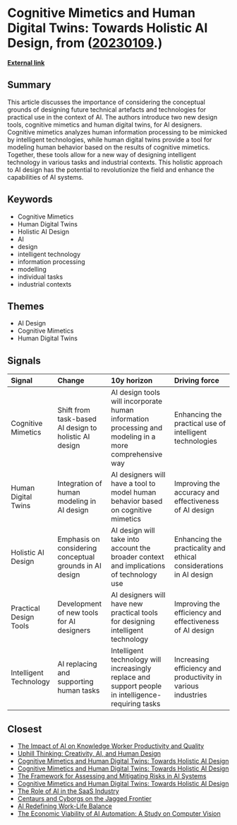 # __Cognitive Mimetics and Human Digital Twins: Towards Holistic AI Design__, from ([20230109](https://kghosh.substack.com/p/20230109).)

__[External link](https://jyx.jyu.fi/handle/123456789/87497?locale-attribute=en)__



## Summary

This article discusses the importance of considering the conceptual grounds of designing future technical artefacts and technologies for practical use in the context of AI. The authors introduce two new design tools, cognitive mimetics and human digital twins, for AI designers. Cognitive mimetics analyzes human information processing to be mimicked by intelligent technologies, while human digital twins provide a tool for modeling human behavior based on the results of cognitive mimetics. Together, these tools allow for a new way of designing intelligent technology in various tasks and industrial contexts. This holistic approach to AI design has the potential to revolutionize the field and enhance the capabilities of AI systems.

## Keywords

* Cognitive Mimetics
* Human Digital Twins
* Holistic AI Design
* AI
* design
* intelligent technology
* information processing
* modelling
* individual tasks
* industrial contexts

## Themes

* AI Design
* Cognitive Mimetics
* Human Digital Twins

## Signals

| Signal                 | Change                                                  | 10y horizon                                                                                            | Driving force                                                      |
|:-----------------------|:--------------------------------------------------------|:-------------------------------------------------------------------------------------------------------|:-------------------------------------------------------------------|
| Cognitive Mimetics     | Shift from task-based AI design to holistic AI design   | AI design tools will incorporate human information processing and modeling in a more comprehensive way | Enhancing the practical use of intelligent technologies            |
| Human Digital Twins    | Integration of human modeling in AI design              | AI designers will have a tool to model human behavior based on cognitive mimetics                      | Improving the accuracy and effectiveness of AI design              |
| Holistic AI Design     | Emphasis on considering conceptual grounds in AI design | AI design will take into account the broader context and implications of technology use                | Enhancing the practicality and ethical considerations in AI design |
| Practical Design Tools | Development of new tools for AI designers               | AI designers will have new practical tools for designing intelligent technology                        | Improving the efficiency and effectiveness of AI design            |
| Intelligent Technology | AI replacing and supporting human tasks                 | Intelligent technology will increasingly replace and support people in intelligence-requiring tasks    | Increasing efficiency and productivity in various industries       |

## Closest

* [The Impact of AI on Knowledge Worker Productivity and Quality](c63bd059cb529b72b00ecbdcd2f85268)
* [Uphill Thinking: Creativity, AI, and Human Design](92ae644db3cc8e4d0fb262bac8413f8b)
* [Cognitive Mimetics and Human Digital Twins: Towards Holistic AI Design](863bf5f38e20da4709e5cc0951a350c6)
* [Cognitive Mimetics and Human Digital Twins: Towards Holistic AI Design](863bf5f38e20da4709e5cc0951a350c6)
* [The Framework for Assessing and Mitigating Risks in AI Systems](f87bcfb74a4a1db0ac38bd573144fd59)
* [Cognitive Mimetics and Human Digital Twins: Towards Holistic AI Design](863bf5f38e20da4709e5cc0951a350c6)
* [The Role of AI in the SaaS Industry](df59e2cf3380ffd9aeac9a3e01073300)
* [Centaurs and Cyborgs on the Jagged Frontier](c94f72ff677c7517a836417c1f1df620)
* [AI Redefining Work-Life Balance](bc5ff4c170f1f63b34eb7ca70775d8d7)
* [The Economic Viability of AI Automation: A Study on Computer Vision](89ee61cc0d9fa77ecb1eb4100622a53f)